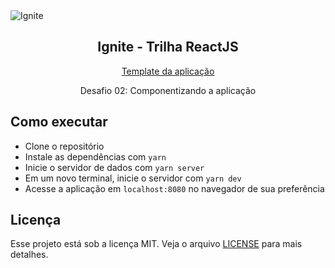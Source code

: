 <img alt="Ignite" src="https://i.imgur.com/eCVyxxy.png">
<h2 align="center">
  Ignite - Trilha ReactJS
</h2>
<p align="center">
  <a href="https://github.com/rocketseat-education/ignite-template-componentizando-a-aplicacao">Template da aplicação</a>
</p>
<p align="center">
  Desafio 02: Componentizando a aplicação
</p>

## Como executar

- Clone o repositório
- Instale as dependências com `yarn`
- Inicie o servidor de dados com `yarn server`
- Em um novo terminal, inicie o servidor com `yarn dev`
- Acesse a aplicação em `localhost:8080` no navegador de sua preferência

## Licença

Esse projeto está sob a licença MIT. Veja o arquivo [LICENSE](LICENSE) para mais detalhes.
